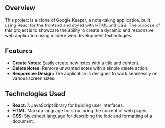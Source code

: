 ## Overview

This project is a clone of Google Keeper, a note-taking application, built using React for the frontend and styled with HTML and CSS. The purpose of this project is to showcase the ability to create a dynamic and responsive web application using modern web development technologies.

## Features

- **Create Notes:** Easily create new notes with a title and content.
- **Delete Notes:** Remove unwanted notes with a simple delete action.
- **Responsive Design:** The application is designed to work seamlessly on various screen sizes.



## Technologies Used

- **React:** A JavaScript library for building user interfaces.
- **HTML:** Markup language for structuring the content of web pages.
- **CSS:** Stylesheet language for describing the look and formatting of a document.

